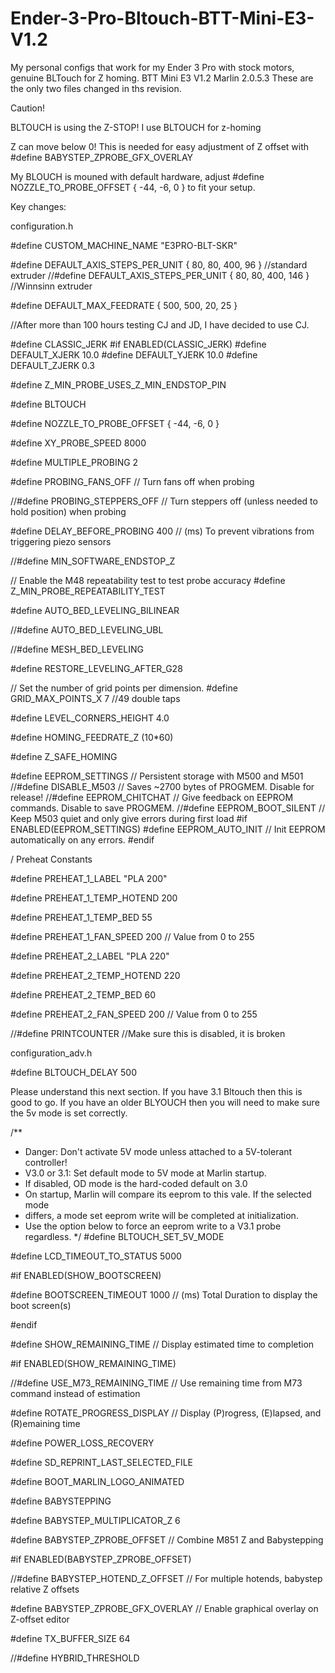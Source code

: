 # Ender-3-Pro-Bltouch-BTT-Mini-E3-V1.2
My personal configs that work for my Ender 3 Pro with stock motors, genuine BLTouch for Z homing. BTT Mini E3 V1.2
Marlin 2.0.5.3
These are the only two files changed in ths revision.

Caution!

BLTOUCH is using the Z-STOP! I use BLTOUCH for z-homing

Z can move below 0! This is needed for easy adjustment of Z offset with #define BABYSTEP_ZPROBE_GFX_OVERLAY 

My BLOUCH is mouned with default hardware, adjust #define NOZZLE_TO_PROBE_OFFSET { -44, -6, 0 } to fit your setup.

Key changes:

configuration.h

#define CUSTOM_MACHINE_NAME "E3PRO-BLT-SKR"

#define DEFAULT_AXIS_STEPS_PER_UNIT   { 80, 80, 400, 96 } //standard extruder
//#define DEFAULT_AXIS_STEPS_PER_UNIT   { 80, 80, 400, 146 } //Winnsinn extruder

#define DEFAULT_MAX_FEEDRATE          { 500, 500, 20, 25 }

//After more than 100 hours testing CJ and JD, I have decided to use CJ.

#define CLASSIC_JERK
#if ENABLED(CLASSIC_JERK)
  #define DEFAULT_XJERK 10.0
  #define DEFAULT_YJERK 10.0
  #define DEFAULT_ZJERK  0.3

#define Z_MIN_PROBE_USES_Z_MIN_ENDSTOP_PIN

#define BLTOUCH

#define NOZZLE_TO_PROBE_OFFSET { -44, -6, 0 }

#define XY_PROBE_SPEED 8000

#define MULTIPLE_PROBING 2

#define PROBING_FANS_OFF          // Turn fans off when probing

//#define PROBING_STEPPERS_OFF      // Turn steppers off (unless needed to hold position) when probing

#define DELAY_BEFORE_PROBING 400  // (ms) To prevent vibrations from triggering piezo sensors

//#define MIN_SOFTWARE_ENDSTOP_Z

// Enable the M48 repeatability test to test probe accuracy
#define Z_MIN_PROBE_REPEATABILITY_TEST

#define AUTO_BED_LEVELING_BILINEAR

//#define AUTO_BED_LEVELING_UBL

//#define MESH_BED_LEVELING

#define RESTORE_LEVELING_AFTER_G28

// Set the number of grid points per dimension. 
  #define GRID_MAX_POINTS_X 7 //49 double taps

#define LEVEL_CORNERS_HEIGHT      4.0 

#define HOMING_FEEDRATE_Z  (10*60)

#define Z_SAFE_HOMING

#define EEPROM_SETTINGS       // Persistent storage with M500 and M501
//#define DISABLE_M503        // Saves ~2700 bytes of PROGMEM. Disable for release!
//#define EEPROM_CHITCHAT       // Give feedback on EEPROM commands. Disable to save PROGMEM.
//#define EEPROM_BOOT_SILENT    // Keep M503 quiet and only give errors during first load
#if ENABLED(EEPROM_SETTINGS)
  #define EEPROM_AUTO_INIT  // Init EEPROM automatically on any errors.
#endif


/ Preheat Constants

#define PREHEAT_1_LABEL       "PLA 200"

#define PREHEAT_1_TEMP_HOTEND 200

#define PREHEAT_1_TEMP_BED     55

#define PREHEAT_1_FAN_SPEED   200 // Value from 0 to 255

#define PREHEAT_2_LABEL       "PLA 220"

#define PREHEAT_2_TEMP_HOTEND 220

#define PREHEAT_2_TEMP_BED    60

#define PREHEAT_2_FAN_SPEED   200 // Value from 0 to 255

//#define PRINTCOUNTER //Make sure this is disabled, it is broken


configuration_adv.h

#define BLTOUCH_DELAY 500

Please understand this next section. If you have 3.1 Bltouch then this is good to go. 
If you have an older BLYOUCH then you will need to make sure the 5v mode is set correctly.

/**
   * Danger: Don't activate 5V mode unless attached to a 5V-tolerant controller!
   * V3.0 or 3.1: Set default mode to 5V mode at Marlin startup.
   * If disabled, OD mode is the hard-coded default on 3.0
   * On startup, Marlin will compare its eeprom to this vale. If the selected mode
   * differs, a mode set eeprom write will be completed at initialization.
   * Use the option below to force an eeprom write to a V3.1 probe regardless.
   */
  #define BLTOUCH_SET_5V_MODE


#define LCD_TIMEOUT_TO_STATUS 5000

#if ENABLED(SHOW_BOOTSCREEN)

#define BOOTSCREEN_TIMEOUT 1000        // (ms) Total Duration to display the boot screen(s)

#endif

#define SHOW_REMAINING_TIME          // Display estimated time to completion

#if ENABLED(SHOW_REMAINING_TIME)

//#define USE_M73_REMAINING_TIME     // Use remaining time from M73 command instead of estimation

#define ROTATE_PROGRESS_DISPLAY    // Display (P)rogress, (E)lapsed, and (R)emaining time

#define POWER_LOSS_RECOVERY

#define SD_REPRINT_LAST_SELECTED_FILE

#define BOOT_MARLIN_LOGO_ANIMATED

#define BABYSTEPPING

#define BABYSTEP_MULTIPLICATOR_Z  6

#define BABYSTEP_ZPROBE_OFFSET          // Combine M851 Z and Babystepping

#if ENABLED(BABYSTEP_ZPROBE_OFFSET)

//#define BABYSTEP_HOTEND_Z_OFFSET      // For multiple hotends, babystep relative Z offsets

#define BABYSTEP_ZPROBE_GFX_OVERLAY   // Enable graphical overlay on Z-offset editor

#define TX_BUFFER_SIZE 64

//#define HYBRID_THRESHOLD


